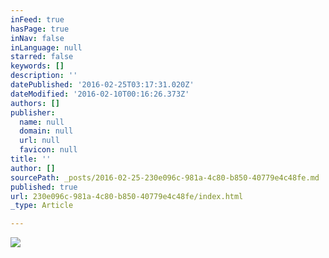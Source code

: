 ```yaml
---
inFeed: true
hasPage: true
inNav: false
inLanguage: null
starred: false
keywords: []
description: ''
datePublished: '2016-02-25T03:17:31.020Z'
dateModified: '2016-02-10T00:16:26.373Z'
authors: []
publisher:
  name: null
  domain: null
  url: null
  favicon: null
title: ''
author: []
sourcePath: _posts/2016-02-25-230e096c-981a-4c80-b850-40779e4c48fe.md
published: true
url: 230e096c-981a-4c80-b850-40779e4c48fe/index.html
_type: Article

---
```

![](https://the-grid-user-content.s3-us-west-2.amazonaws.com/85657b45-2bc0-409e-8522-96307e6ae591.jpg)